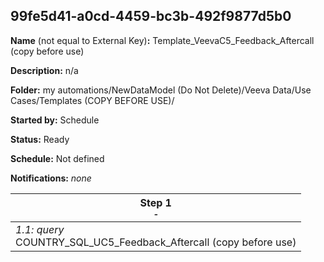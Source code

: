 ## 99fe5d41-a0cd-4459-bc3b-492f9877d5b0

**Name** (not equal to External Key)**:** Template_VeevaC5_Feedback_Aftercall  (copy before use)

**Description:** n/a

**Folder:** my automations/NewDataModel (Do Not Delete)/Veeva Data/Use Cases/Templates (COPY BEFORE USE)/

**Started by:** Schedule

**Status:** Ready

**Schedule:** Not defined

**Notifications:** _none_


| Step 1<br>_<small>-</small>_ |
| --- |
| _1.1: query_<br>COUNTRY_SQL_UC5_Feedback_Aftercall (copy before use) |
